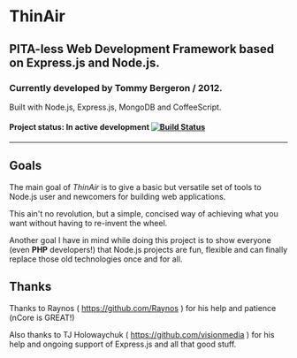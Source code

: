 # ThinAir
## PITA-less Web Development Framework based on Express.js and Node.js.
### Currently developed by Tommy Bergeron / 2012.
Built with Node.js, Express.js, MongoDB and CoffeeScript. 

#### Project status: **In active development** [![Build Status](https://secure.travis-ci.org/tbergeron/ThinAir.png?branch=master)](http://travis-ci.org/tbergeron/ThinAir)
---

## Goals

The main goal of *ThinAir* is to give a basic but versatile set of tools to Node.js user and newcomers for building web applications. 

This ain't no revolution, but a simple, concised way of achieving what you want without having to re-invent the wheel.

Another goal I have in mind while doing this project is to show everyone (even **PHP** developers!) that Node.js projects are fun, flexible and can finally replace those old technologies once and for all.


## Thanks

Thanks to Raynos ( https://github.com/Raynos ) for his help and patience (nCore is GREAT!)

Also thanks to TJ Holowaychuk ( https://github.com/visionmedia ) for his help and ongoing support of Express.js and all that good stuff.